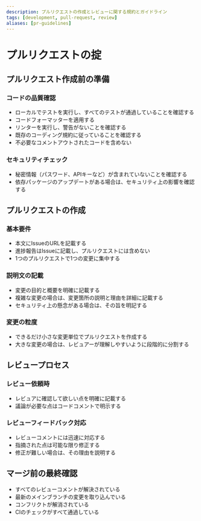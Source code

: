 ```yaml
---
description: プルリクエストの作成とレビューに関する規約とガイドライン
tags: [development, pull-request, review]
aliases: [pr-guidelines]
---
```


# プルリクエストの掟

## プルリクエスト作成前の準備

### コードの品質確認

- ローカルでテストを実行し、すべてのテストが通過していることを確認する
- コードフォーマッターを適用する
- リンターを実行し、警告がないことを確認する
- 既存のコーディング規約に従っていることを確認する
- 不必要なコメントアウトされたコードを含めない

### セキュリティチェック

- 秘密情報（パスワード、APIキーなど）が含まれていないことを確認する
- 依存パッケージのアップデートがある場合は、セキュリティ上の影響を確認する

## プルリクエストの作成

### 基本要件

- 本文にIssueのURLを記載する
- 進捗報告はIssueに記載し、プルリクエストには含めない
- 1つのプルリクエストで1つの変更に集中する

### 説明文の記載

- 変更の目的と概要を明確に記載する
- 複雑な変更の場合は、変更箇所の説明と理由を詳細に記載する
- セキュリティ上の懸念がある場合は、その旨を明記する

### 変更の粒度

- できるだけ小さな変更単位でプルリクエストを作成する
- 大きな変更の場合は、レビュアーが理解しやすいように段階的に分割する

## レビュープロセス

### レビュー依頼時

- レビュアに確認して欲しい点を明確に記載する
- 議論が必要な点はコードコメントで明示する

### レビューフィードバック対応

- レビューコメントには迅速に対応する
- 指摘された点は可能な限り修正する
- 修正が難しい場合は、その理由を説明する

## マージ前の最終確認

- すべてのレビューコメントが解決されている
- 最新のメインブランチの変更を取り込んでいる
- コンフリクトが解消されている
- CIのチェックがすべて通過している
